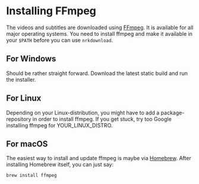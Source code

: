 # Installing FFmpeg

The videos and subtitles are downloaded using
[FFmpeg](https://www.ffmpeg.org/download.html). It is available for all major operating
systems. You need to install ffmpeg and make it available in your `$PATH` before you can
use `nrkdownload`.

## For Windows

Should be rather straight forward. Download the latest static build and
run the installer.

## For Linux

Depending on your Linux-distribution, you might have to add a
package-repository in order to install ffmpeg. If you get stuck, try too
Google installing ffmpeg for YOUR_LINUX_DISTRO.

## For macOS

The easiest way to install and update ffmpeg is maybe via [Homebrew](https://brew.sh/).
After installing Homebrew itself, you can just say:

```{ .shell }
brew install ffmpeg
```
